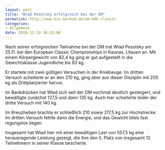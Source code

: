 ```yaml
---
layout: post
title: "Wlad Pesotsky erfolgreich bei der EM"
permalink: http://www.ksv-bochum.de/em-kdk-classic
categories:
- Allgemein
date: 2018-12-19 16:23:00
---
```


Nach seiner erfolgreichen Teilnahme bei der DM trat Wlad Pesotsky am 25.11. bei den European Classic Championships in Kaunas, Litauen an. Mit einem Körpergewicht von 82,4 kg ging er gut aufgestellt in die Gewichtsklasse Jugendliche bis 83 kg.

Er startete mit zwei gültigen Versuchen in der Kniebeuge. Im dritten Versuch scheiterte er an den 210 kg, ging aber aus dieser Disziplin mit 205 kg als Drittplatzierter hervor.

Im Bankdrücken hat Wlad sich seit der DM nochmal deutlich gesteigert, und bewältigte zunächst 127,5 und dann 135 kg. Auch hier scheiterte leider der dritte Versuch mit 140 kg.

Im Kreuzheben brachte er schließlich 210 sowie 217,5 kg zur Hochstrecke. Im dritten Versuch fehlte dann die Energie, und das Gewicht blieb fast regungslos liegen.

Insgesamt hat Wlad hier mit einer bewältigen Last von 557,5 kg eine herausragende Leistung gezeigt, die ihm den 5. Platz von insgesamt 12 Teilnehmern in seiner Klasse bescherte.
